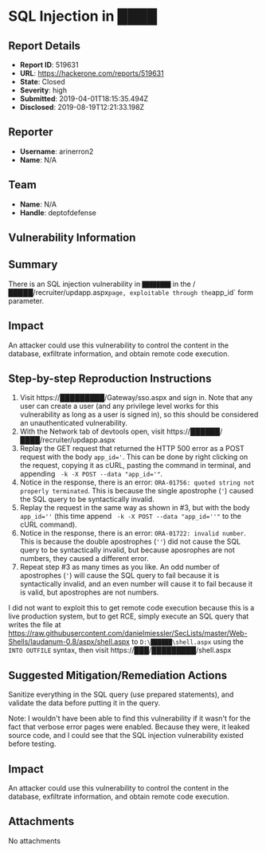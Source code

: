 # SQL Injection in ████

## Report Details
- **Report ID**: 519631
- **URL**: https://hackerone.com/reports/519631
- **State**: Closed
- **Severity**: high
- **Submitted**: 2019-04-01T18:15:35.494Z
- **Disclosed**: 2019-08-19T12:21:33.198Z

## Reporter
- **Username**: arinerron2
- **Name**: N/A

## Team
- **Name**: N/A
- **Handle**: deptofdefense

## Vulnerability Information
## Summary

There is an SQL injection vulnerability in `████████` in the /█████/recruiter/updapp.aspx` page, exploitable through the `app_id` form parameter.

## Impact

An attacker could use this vulnerability to control the content in the database, exfiltrate information, and obtain remote code execution.

## Step-by-step Reproduction Instructions

1. Visit https://█████████/Gateway/sso.aspx and sign in. Note that any user can create a user (and any privilege level works for this vulnerability as long as a user is signed in), so this should be considered an unauthenticated vulnerability.
2. With the Network tab of devtools open, visit https://██████/████/recruiter/updapp.aspx
3. Replay the GET request that returned the HTTP 500 error as a POST request with the body `app_id='`. This can be done by right clicking on the request, copying it as cURL, pasting the command in terminal, and appending ` -k -X POST --data "app_id='"`.
4. Notice in the response, there is an error: `ORA-01756: quoted string not properly terminated`. This is because the single apostrophe (`'`) caused the SQL query to be syntactically invalid.
5. Replay the request in the same way as shown in #3, but with the body `app_id=''` (this time append ` -k -X POST --data "app_id=''"` to the cURL command). 
6. Notice in the response, there is an error: `ORA-01722: invalid number`. This is because the double apostrophes (`''`)  did not cause the SQL query to be syntactically invalid, but because aposrophes are not numbers, they caused a different error.
7. Repeat step #3 as many times as you like. An odd number of apostrophes (`'`) will cause the SQL query to fail because it is syntactically invalid, and an even number will cause it to fail because it is valid, but apostrophes are not numbers.

I did not want to exploit this to get remote code execution because this is a live production system, but to get RCE, simply execute an SQL query that writes the file at https://raw.githubusercontent.com/danielmiessler/SecLists/master/Web-Shells/laudanum-0.8/aspx/shell.aspx to `D:\██████\shell.aspx` using the `INTO OUTFILE` syntax, then visit https://███/█████████/shell.aspx

## Suggested Mitigation/Remediation Actions

Sanitize everything in the SQL query (use prepared statements), and validate the data before putting it in the query.

Note: I wouldn't have been able to find this vulnerability if it wasn't for the fact that verbose error pages were enabled. Because they were, it leaked source code, and I could see that the SQL injection vulnerability existed before testing.

## Impact

An attacker could use this vulnerability to control the content in the database, exfiltrate information, and obtain remote code execution.

## Attachments
No attachments
